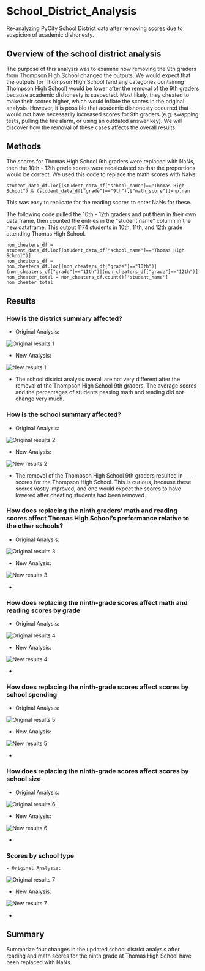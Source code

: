 # School_District_Analysis
Re-analyzing PyCity School District data after removing scores due to suspicion of academic dishonesty.

## Overview of the school district analysis

The purpose of this analysis was to examine how removing the 9th graders from Thompson High School changed the outputs. We would expect that the outputs for Thompson High School (and any categories containing Thompson High School) would be lower after the removal of the 9th graders because academic dishonesty is suspected. Most likely, they cheated to make their scores higher, which would inflate the scores in the original analysis. However, it is possible that academic dishonesty occurred that would not have necessarily increased scores for 9th graders (e.g. swapping tests, pulling the fire alarm, or using an outdated answer key). We will discover how the removal of these cases affects the overall results.

## Methods

The scores for Thomas High School 9th graders were replaced with NaNs, then the 10th - 12th grade scores were recalculated so that the proportions would be correct. We used this code to replace the math scores with NaNs:

```
student_data_df.loc[(student_data_df["school_name"]=="Thomas High School") & (student_data_df["grade"]=="9th"),["math_score"]]=np.nan
```

This was easy to replicate for the reading scores to enter NaNs for these. 

The following code pulled the 10th - 12th graders and put them in their own data frame, then counted the entries in the "student name" column in the new dataframe. This output 1174 students in 10th, 11th, and 12th grade attending Thomas High School. 

```
non_cheaters_df = student_data_df.loc[(student_data_df["school_name"]=="Thomas High School")]
non_cheaters_df = non_cheaters_df.loc[(non_cheaters_df["grade"]=="10th")|(non_cheaters_df["grade"]=="11th")|(non_cheaters_df["grade"]=="12th")]
non_cheater_total = non_cheaters_df.count()['student_name']
non_cheater_total
```


## Results

  ### How is the district summary affected?
  - Original Analysis:

  ![Original results 1](/Resources/O1.png)
  
  - New Analysis:

  ![New results 1](/Resources/N1.png)
  
  - The school district analysis overall are not very different after the removal of the Thompson High School 9th graders. The average scores and the percentages of students passing math and reading did not change very much.
  
  ### How is the school summary affected?
  
  - Original Analysis:
  
  ![Original results 2](/Resources/O2.png)
  
  - New Analysis:
  
  ![New results 2](/Resources/N2.png)
  
  - The removal of the Thompson High School 9th graders resulted in ___ scores for the Thompson High School. This is curious, because these scores vastly improved, and one would expect the scores to have lowered after cheating students had been removed. 
    
  ### How does replacing the ninth graders’ math and reading scores affect Thomas High School’s performance relative to the other schools?
  
  - Original Analysis:
 
   ![Original results 3](/Resources/O3.png)
  
  - New Analysis:
  
  ![New results 3](/Resources/N3.png)
  
  -
   
  ### How does replacing the ninth-grade scores affect math and reading scores by grade
  
  - Original Analysis:
  
  ![Original results 4](/Resources/O4.png)
  
  - New Analysis:
  
  ![New results 4](/Resources/N4.png)

  -

  ### How does replacing the ninth-grade scores affect scores by school spending
  
  - Original Analysis:
  
  ![Original results 5](/Resources/O5.png)
  
  - New Analysis:
  
  ![New results 5](/Resources/N5.png)
  
  -
  
  ### How does replacing the ninth-grade scores affect scores by school size
  
  - Original Analysis:
  
  ![Original results 6](/Resources/O6.png)
  
  - New Analysis:
  
  ![New results 6](/Resources/N6.png)
  
  -
  
  ### Scores by school type
  
    - Original Analysis:
  
  ![Original results 7](/Resources/O7.png)
  
  - New Analysis:
  
  ![New results 7](/Resources/N7.png)
   
   -
  
## Summary
Summarize four changes in the updated school district analysis after reading and math scores for the ninth grade at Thomas High School have been replaced with NaNs.

